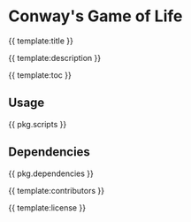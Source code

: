 # Conway's Game of Life

<!-- {{ template:logo }} -->

{{ template:title }}

<!-- {{ template:badges }} -->

{{ template:description }}

{{ template:toc }}

## Usage

{{ pkg.scripts }}

## Dependencies

{{ pkg.dependencies }}

{{ template:contributors }}

{{ template:license }}
